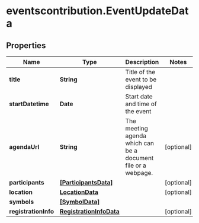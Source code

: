 # eventscontribution.EventUpdateData

## Properties

Name | Type | Description | Notes
------------ | ------------- | ------------- | -------------
**title** | **String** | Title of the event to be displayed | 
**startDatetime** | **Date** | Start date and time of the event | 
**agendaUrl** | **String** | The meeting agenda which can be a document file or a webpage. | [optional] 
**participants** | [**[ParticipantsData]**](ParticipantsData.md) |  | [optional] 
**location** | [**LocationData**](LocationData.md) |  | [optional] 
**symbols** | [**[SymbolData]**](SymbolData.md) |  | 
**registrationInfo** | [**RegistrationInfoData**](RegistrationInfoData.md) |  | [optional] 



